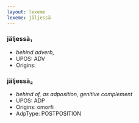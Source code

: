 ```yaml
---
layout: lexeme
lexeme: jäljessä
---
```


###  jäljessä₁

* _behind adverb,_
* UPOS:  ADV
* Origins: 


###  jäljessä₂

* _behind of, as adposition, genitive complement_
* UPOS:  ADP
* Origins: omorfi 
* AdpType:  POSTPOSITION

